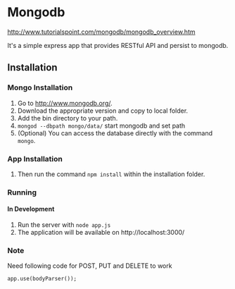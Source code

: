 Mongodb
=======

http://www.tutorialspoint.com/mongodb/mongodb_overview.htm

It's a simple express app that provides RESTful API and persist to mongodb.

## Installation

### Mongo Installation
1. Go to http://www.mongodb.org/.
2. Download the appropriate version and copy to local folder.
3. Add the bin directory to your path.
4. `mongod --dbpath mongo/data/` start mongodb and set path
5. (Optional) You can access the database directly with the command `mongo`.

### App Installation
1. Then run the command `npm install` within the installation folder.

### Running
#### In Development
1. Run the server with `node app.js`
2. The application will be available on http://localhost:3000/

### Note
Need following code for POST, PUT and DELETE to work
```
app.use(bodyParser());
```
